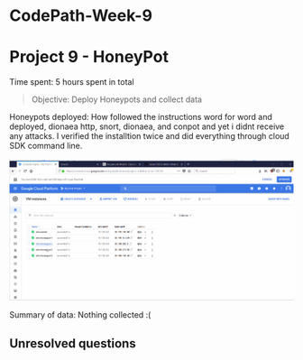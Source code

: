 # CodePath-Week-9

# Project 9 - HoneyPot

Time spent: 5 hours spent in total

> Objective: Deploy Honeypots and collect data

Honeypots deployed: How followed the instructions word for word and deployed, dionaea http, snort, dionaea, and conpot and yet i didnt receive any attacks. I verified the installtion twice and did everything through cloud SDK command line.

<img src='https://github.com/mster0103/CodePath-Week-9/blob/master/week9.gif' title='Video Walkthrough' width='' alt='Video Walkthrough' />

Summary of data: Nothing collected :(


## Unresolved questions
